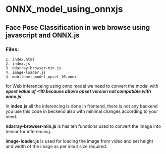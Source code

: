 ﻿# ONNX_model_using_onnxjs
## Face Pose Classification in web browse using javascript and ONNX.js

### Files:
    1. index.html
    2. index.js
    3. ndarray-browser-min.js
    4. image-loader.js
    4. mobilenet_model_opset_10.onnx

for Web inferenceing using onnx model we need to convert the model with ***opset value of <10 because above opset version not compatible with onnx.js***

In **index.js** all the inferencing is done in frontend, there is not any backend you use this code in beckend also with minimal changes according to your need.

**ndarray-browser-min.js** is has teh functions used to convert the image into tensor for inferencing.

**image-loader.js** is used for loading the image from video and set height and width of the image as per inout size required.
